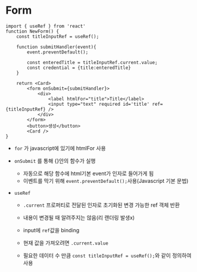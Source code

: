 # Form

```react
import { useRef } from 'react'
function NewForm() {
    const titleInputRef = useRef();
    
    function submitHandler(event){
        event.preventDefault();
        
        const enteredTitle = titleInputRef.current.value;
        const credential = {title:enteredTitle}
    }
    
    return <Card>
        <form onSubmit={submitHandler}>
        	<div>
            	<label htmlFor="title">Title</label>
                <input type="text" required id='title' ref={titleInputRef} />
            </div>
        </form>
        <button>생성</button>
        <Card />
}
```

- `for` 가 javascript에 있기에 htmlFor 사용
- `onSubmit` 를 통해 {}안의 함수가 실행
  - 자동으로 해당 함수에 html기본 event가 인자로 들어가게 됨
  - 이벤트를 막기 위해 `event.preventDefault();`사용(Javascript 기본 문법)

- `useRef`

  - `.current` 프로퍼티로 전달된 인자로 초기화된 변경 가능한 ref 객체 반환 

  - 내용이 변경될 때 알려주지는 않음(리 랜더링 발생x)
  
  - input에 `ref`값을 binding
  - 현재 값을 가져오려면 `.current.value`
  - 필요한 데이터 수 만큼 `const titleInputRef = useRef();`와 같이 정의하여 사용